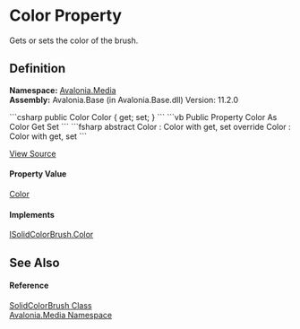 # Color Property


Gets or sets the color of the brush.



## Definition
**Namespace:** <a href="N_Avalonia_Media">Avalonia.Media</a>  
**Assembly:** Avalonia.Base (in Avalonia.Base.dll) Version: 11.2.0

<Tabs groupId="api-code-preview">
<TabItem value="csharp" label="C#">
```csharp
public Color Color { get; set; }
```
</TabItem>
<TabItem value="vb" label="VB">
```vb
Public Property Color As Color
	Get
	Set
```
</TabItem>
<TabItem value="fsharp" label="F#">
```fsharp
abstract Color : Color with get, set
override Color : Color with get, set
```
</TabItem>
</Tabs>



<a href="https://github.com/AvaloniaUI/Avalonia/tree/master/src/Avalonia.Base/Media/SolidColorBrush.cs#L53" title="View the source code">View Source</a>



#### Property Value
<a href="T_Avalonia_Media_Color">Color</a>

#### Implements
<a href="P_Avalonia_Media_ISolidColorBrush_Color">ISolidColorBrush.Color</a>  


## See Also


#### Reference
<a href="T_Avalonia_Media_SolidColorBrush">SolidColorBrush Class</a>  
<a href="N_Avalonia_Media">Avalonia.Media Namespace</a>  

